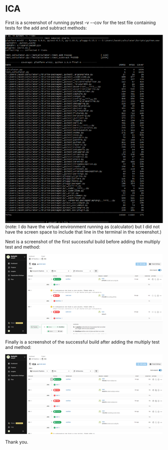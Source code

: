 # ICA


First is a screenshot of running pytest -v --cov for the test file containing tests for the add and subtract methods:

![pytest screenshot](https://github.com/Balinj99/ICA/blob/main/calcICApt1.png)
(note: I do have the virtual environment running as (calculator) but I did not have the screen space to include that line in the terminal in the screenshot.)


Next is a screenshot of the first successful build before adding the multiply test and method:

![First successful build](https://github.com/Balinj99/ICA/blob/main/build.png)


Finally is a screenshot of the successful build after adding the multiply test and method:

![Final successful build](https://github.com/Balinj99/ICA/blob/main/buildPt2.png)


Thank you.
